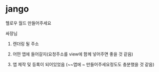 # jango

헬로우 월드 만들어주세요

싸장님
1. 렌더링 될 주소
2. 어떤 앱에 들어갈지(요청주소를 view에 함께 넣어주면 좋을 것 같음)


1. 앱 제작 및 등록이 되어있었음 (~~앱에 ~ 만들어주세요정도도 충분했을 것 같음)